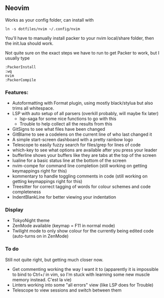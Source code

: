 ## Neovim

Works as your config folder, can install with

```
ln -s dotfiles/nvim ~/.config/nvim
```

You'll have to manually install packer to your nvim local/share folder, then the init.lua should work.

Not quite sure on the exact steps we have to run to get Packer to work, but I usually type

```
:PackerInstall
:wq
nvim
:PackerCompile
```

### Features:

- Autoformatting with Format plugin, using mostly black/stylua but also trims all whitespace.
- LSP with auto setup of all parsers (overkill probably, will maybe fix later)
  - lsp-saga for some nice functions to go with this
  - Trouble to help collect all the results from this
- GitSigns to see what files have been changed
- GitBlame to see a codelens on the current line of who last changed it
- A simple start-screen dashboard with a pretty rainbow logo
- Telescope to easily fuzzy search for files/grep for lines of code
- which-key to see what options are available after you press your leader
- bufferline shows your buffers like they are tabs at the top of the screen
- lualine for a basic status line at the bottom of the screen
- nvim-compe for command line completion (still working on getting keymappings right for this)
- kommentary to handle toggling comments in code (still working on getting keymappings right for this)
- Treesitter for correct tagging of words for colour schemes and code completeness
- IndentBlankLine for better viewing your indentation

### Display

- TokyoNight theme
- ZenMode available (keymap = F11 in normal mode)
- Twilight mode to only show colour for the currently being edited code (auto-turns on in ZenMode)

### To do

Still not quite right, but getting much closer now.

- Get commenting working the way I want it to (apparently it is impossible to bind to Ctrl+/ in vim, so I'm stuck with learning some new muscle memory instead. C'est la vie)
- Linters working into some "all errors" view (like LSP does for Trouble)
- Telescope to view sessions and switch between them
